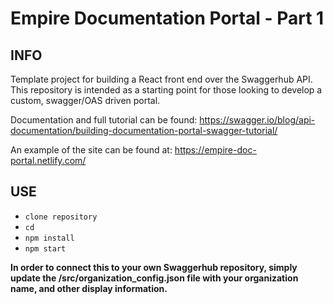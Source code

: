 # Empire Documentation Portal - Part 1

## INFO

Template project for building a React front end over the Swaggerhub API. This repository is intended as a starting point for those looking to develop a custom, swagger/OAS driven portal.

Documentation and full tutorial can be found: https://swagger.io/blog/api-documentation/building-documentation-portal-swagger-tutorial/

An example of the site can be found at: https://empire-doc-portal.netlify.com/

## USE

- `clone repository`
- `cd`
- `npm install`
- `npm start`

**In order to connect this to your own Swaggerhub repository, simply update the /src/organization_config.json file with your organization name, and other display information.**
